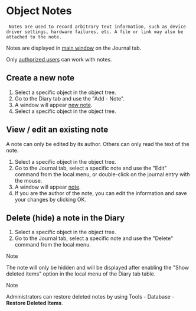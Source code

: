 # Object Notes
     Notes are used to record arbitrary text information, such as device driver settings, hardware failures, etc. A file or link may also be attached to the note.
Notes are displayed in [main window](../list-of-windows/alvao-asset-management-console) on the Journal tab.
     
Only [authorized users](object-log) can work with notes.
      
## Create a new note
     
1. Select a specific object in the object tree.
2. Go to the Diary tab and use the "Add - Note".
3. A window will appear [new note](../list-of-windows/alvao-asset-management-console/edit/note).
4. Select a specific object in the object tree.

## View / edit an existing note
A note can only be edited by its author. Others can only read the text of the note.
1. Select a specific object in the object tree.
2. Go to the Journal tab, select a specific note and use the "Edit" command from the local menu, or double-click on the journal entry with the mouse.
3. A window will appear [note](../list-of-windows/alvao-asset-management-console/edit/note).
4. If you are the author of the note, you can edit the information and save your changes by clicking OK.

## Delete (hide) a note in the Diary

1. Select a specific object in the object tree.
2. Go to the Journal tab, select a specific note and use the "Delete" command from the local menu.

> [!NOTE]
> The note will only be hidden and will be displayed after enabling the "Show deleted items" option in the local menu of the Diary tab table.

> [!NOTE]
> Administrators can restore deleted notes by using Tools - Database - **Restore Deleted Items**.
